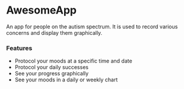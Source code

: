 # AwesomeApp
An app for people on the autism spectrum. It is used to record various concerns and display them graphically.

### Features
* Protocol your moods at a specific time and date
* Protocol your daily successes
* See your progress graphically
* See your moods in a daily or weekly chart
